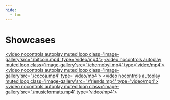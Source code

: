 ```yaml
---
hide:
  - toc
---
```


# Showcases
<script src="../assets/javascripts/thumbs.js"></script>
<a href='./bitcoin/' title=''><video nocontrols autoplay muted loop class='image-gallery'src='./bitcoin.mp4' type='video/mp4'></video></a>
<a href='./chernobyl/' title=''><video nocontrols autoplay muted loop class='image-gallery'src='./chernobyl.mp4' type='video/mp4'></video></a>
<a href='./cocoa/' title=''><video nocontrols autoplay muted loop class='image-gallery'src='./cocoa.mp4' type='video/mp4'></video></a>
<a href='./friends/' title=''><video nocontrols autoplay muted loop class='image-gallery'src='./friends.mp4' type='video/mp4'></video></a>
<a href='./musicformats/' title=''><video nocontrols autoplay muted loop class='image-gallery'src='./musicformats.mp4' type='video/mp4'></video></a>
